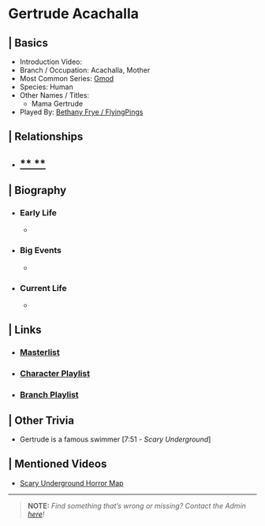 # Gertrude Acachalla 


## | Basics  
- Introduction Video: []()  
- Branch / Occupation: Acachalla, Mother  
- Most Common Series: [Gmod](./6.Series/Gmod.md)  
- Species: Human  
- Other Names / Titles:   
  - Mama Gertrude  
- Played By: [Bethany Frye / FlyingPings](./3.Siblings/3.3.Bethany-Frye-FlyingPings.md)  


## | Relationships  
- [** **]()  
  -  


## | Biography  
- ### Early Life  
  -   
- ### Big Events  
  -   
- ### Current Life  
  -   

 
## | Links  
- ### [Masterlist]()
- ### [Character Playlist]() 
- ### [Branch Playlist]()


## | Other Trivia  
- Gertrude is a famous swimmer \[7:51 - *Scary Underground*]

## | Mentioned Videos
- [Scary Underground Horror Map](https://youtu.be/Hd_KT6KbnHI)

----

> **NOTE:** *Find something that’s wrong or missing? Contact the Admin [here](./chapter_2.md)!*